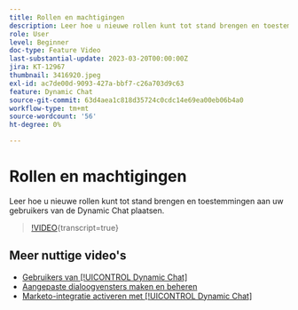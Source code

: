 ```yaml
---
title: Rollen en machtigingen
description: Leer hoe u nieuwe rollen kunt tot stand brengen en toestemmingen aan uw gebruikers van de Dynamic Chat plaatsen.
role: User
level: Beginner
doc-type: Feature Video
last-substantial-update: 2023-03-20T00:00:00Z
jira: KT-12967
thumbnail: 3416920.jpeg
exl-id: ac7de00d-9093-427a-bbf7-c26a703d9c63
feature: Dynamic Chat
source-git-commit: 63d4aea1c818d35724c0cdc14e69ea00eb06b4a0
workflow-type: tm+mt
source-wordcount: '56'
ht-degree: 0%

---
```


# Rollen en machtigingen

Leer hoe u nieuwe rollen kunt tot stand brengen en toestemmingen aan uw gebruikers van de Dynamic Chat plaatsen.

>[!VIDEO](https://video.tv.adobe.com/v/3416920/?quality=12&learn=on){transcript=true}

## Meer nuttige video&#39;s

* [Gebruikers van [!UICONTROL Dynamic Chat]](user-management.md)
* [Aangepaste dialoogvensters maken en beheren](dialogue-management.md)
* [Marketo-integratie activeren met [!UICONTROL Dynamic Chat]](marketo-integration.md)
